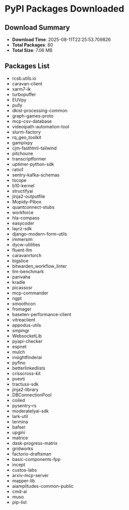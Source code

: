 # PyPI Packages Downloaded

## Download Summary
- **Download Time**: 2025-08-11T22:25:53.709826
- **Total Packages**: 80
- **Total Size**: 7.06 MB

## Packages List
- rcsb.utils.io
- caravan-client
- xarm7-ik
- turbopuffer
- EUVpy
- pully
- dkist-processing-common
- graph-games-proto
- mcp-csv-database
- videoipath-automation-tool
- slurm-factory
- rq_geo_toolkit
- gampixpy
- cjm-fasthtml-tailwind
- pitchoune
- transcriptformer
- uptimer-python-sdk
- ratio1
- sentry-kafka-schemas
- tscope
- b10-kernel
- structifyai
- jinja2-outputfile
- Mopidy-Pibox
- quantconnect-stubs
- workforce
- hla-compass
- easycoder
- layrz-sdk
- django-modern-form-utils
- immersim
- dycw-utilities
- fluent-llm
- caravanrtorch
- bigslice
- bitwarden_workflow_linter
- llm-benchmark
- parivaha
- kradle
- picassosr
- mcp-commander
- ngpt
- smoothcon
- fromager
- baseten-performance-client
- vitreaclient
- appodus-utils
- smpmgr
- WebsocketLib
- pyapi-checker
- espnet
- mulch
- insightfinderai
- pyfino
- betterlinkedlists
- crisscross-kit
- pvevti
- tractusx-sdk
- jinja2-library
- DBConnectionPool
- coiled
- pysentry-rs
- moderatelyai-sdk
- lark-util
- termina
- bafser
- upgini
- matrice
- dask-progress-matrix
- gridworks
- factorio-draftsman
- basic-components-fpp
- incept
- custos-labs
- arxiv-mcp-server
- mapper-lib
- aiamplitudes-common-public
- cmd-ai
- muso
- pip-list
